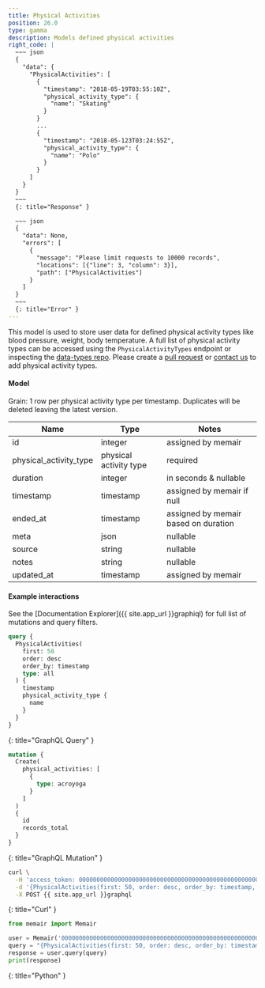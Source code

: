 ```yaml
---
title: Physical Activities
position: 26.0
type: gamma
description: Models defined physical activities
right_code: |
  ~~~ json
  {
    "data": {
      "PhysicalActivities": [
        {
          "timestamp": "2018-05-19T03:55:10Z",
          "physical_activity_type": {
            "name": "Skating"
          }
        }
        ...
        {
          "timestamp": "2018-05-123T03:24:55Z",
          "physical_activity_type": {
            "name": "Polo"
          }
        }
      ]
    }
  }
  ~~~
  {: title="Response" }

  ~~~ json
  {
    "data": None,
    "errors": [
      {
        "message": "Please limit requests to 10000 records",
        "locations": [{"line": 3, "column": 3}],
        "path": ["PhysicalActivities"]
      }
    ]
  }
  ~~~
  {: title="Error" }
---
```


This model is used to store user data for defined physical activity types like blood pressure, weight, body temperature. A full list of physical activity types can be accessed using the `PhysicalActivityTypes` endpoint or inspecting the [data-types repo](https://github.com/memair/data-types/blob/master/physical_activity_types.yml). Please create a [pull request](https://github.com/memair/data-types/blob/master/physical_activity_types.yml) or [contact us](https://blog.memair.com/community/contact) to add physical activity types.

#### Model

Grain: 1 row per physical activity type per timestamp. Duplicates will be deleted leaving the latest version.

| Name | Type | Notes |
|-------|--------|---------|
| id | integer | assigned by memair |
| physical_activity_type | physical activity type | required |
| duration | integer | in seconds & nullable |
| timestamp | timestamp | assigned by memair if null |
| ended_at | timestamp | assigned by memair based on duration |
| meta | json | nullable |
| source | string | nullable |
| notes | string | nullable |
| updated_at | timestamp | assigned by memair |

#### Example interactions

See the [Documentation Explorer]({{ site.app_url }}graphiql) for full list of mutations and query filters.

~~~ graphql
query {
  PhysicalActivities(
    first: 50
    order: desc
    order_by: timestamp
    type: all
  ) {
    timestamp
    physical_activity_type {
      name
    }
  }
}
~~~
{: title="GraphQL Query" }

~~~ graphql
mutation {
  Create(
    physical_activities: [
      {
        type: acroyoga
      }
    ]
  )
  {
    id
    records_total
  }
}
~~~
{: title="GraphQL Mutation" }

~~~ bash
curl \
  -H 'access_token: 0000000000000000000000000000000000000000000000000000000000000000' \
  -d '{PhysicalActivities(first: 50, order: desc, order_by: timestamp, type: all) {timestamp, physical_activity_type {name}}}' \
  -X POST {{ site.app_url }}graphql
~~~
{: title="Curl" }

~~~ python
from memair import Memair

user = Memair('0000000000000000000000000000000000000000000000000000000000000000')
query = "{PhysicalActivities(first: 50, order: desc, order_by: timestamp, type: all) {timestamp, physical_activity_type {name}}}"
response = user.query(query)
print(response)
~~~
{: title="Python" }
